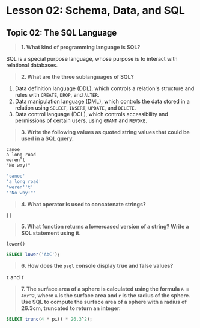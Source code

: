# Lesson 02: Schema, Data, and SQL

## Topic 02: The SQL Language

> **1. What kind of programming language is SQL?**

SQL is a special purpose language, whose purpose is to interact with relational databases.

> **2. What are the three sublanguages of SQL?**

1. Data definition language (DDL), which controls a relation's structure and rules with `CREATE`, `DROP`, and `ALTER`.
2. Data manipulation language (DML), which controls the data stored in a relation using `SELECT`, `INSERT`, `UPDATE`, and `DELETE`.
3. Data control language (DCL), which controls accessibility and permissions of certain users, using `GRANT` and `REVOKE`.

> **3. Write the following values as quoted string values that could be used in a SQL query.**
```
canoe
a long road
weren't
"No way!"
```
```sql
'canoe'
'a long road'
'weren''t'
'"No way!"'
```
> **4. What operator is used to concatenate strings?**

`||`

> **5. What function returns a lowercased version of a string? Write a SQL statement using it.**

`lower()`

```sql
SELECT lower('AbC');
```

> **6. How does the `psql` console display true and false values?**

`t` and `f`

> **7. The surface area of a sphere is calculated using the formula `A = 4πr^2`, where `A` is the surface area and `r` is the radius of the sphere. Use SQL to compute the surface area of a sphere with a radius of 26.3cm, truncated to return an integer.**

```sql
SELECT trunc(4 * pi() * 26.3^2);
```
